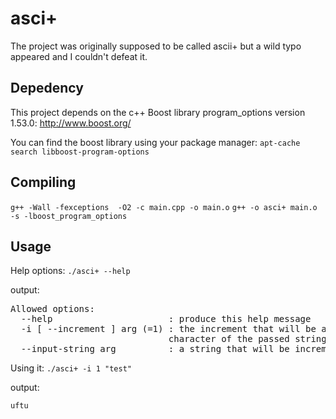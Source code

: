 asci+
=====

The project was originally supposed to be called ascii+ but a wild typo appeared and I couldn't defeat it.

Depedency
---------

This project depends on the c++ Boost library program_options version 1.53.0: http://www.boost.org/

You can find the boost library using your package manager: `apt-cache search libboost-program-options`

Compiling
---------


`g++ -Wall -fexceptions  -O2 -c main.cpp -o main.o`
`g++ -o asci+ main.o -s -lboost_program_options`

Usage
-----

Help options:
`./asci+ --help`

output:

<pre>
Allowed options:
  --help                      : produce this help message
  -i [ --increment ] arg (=1) : the increment that will be added to each 
                              character of the passed string
  --input-string arg          : a string that will be incremented
</pre>

Using it:
`./asci+ -i 1 "test"`

output:

`uftu`


